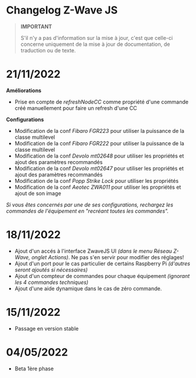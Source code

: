 # Changelog Z-Wave JS

>**IMPORTANT**
>
>S'il n'y a pas d'information sur la mise à jour, c'est que celle-ci concerne uniquement de la mise à jour de documentation, de traduction ou de texte.

# 21/11/2022

**Améliorations**

- Prise en compte de *refreshNodeCC* comme propriété d'une commande créé manuellement pour faire un refresh d'une CC

**Configurations**

- Modification de la conf *Fibaro FGR223* pour utiliser la puissance de la classe multilevel
- Modification de la conf *Fibaro FGR222* pour utiliser la puissance de la classe multilevel
- Modification de la conf *Devolo mt02648* pour utiliser les propriétés et ajout des paramètres recommandés
- Modification de la conf *Devolo mt02647* pour utiliser les propriétés et ajout des paramètres recommandés
- Modification de la conf *Popp Strike Lock* pour utiliser les propriétés
- Modification de la conf *Aeotec ZWA011* pour utiliser les propriétés et ajout de son image

*Si vous êtes concernés par une de ses configurations, rechargez les commandes de l'équipement en "recréant toutes les commandes".*

# 18/11/2022

- Ajout d'un accés à l'interface ZwaveJS UI *(dans le menu Réseau Z-Wave, onglet Actions)*. Ne pas s'en servir pour modifier des réglages!
- Ajout d'un port pour le cas particulier de certains Raspberry Pi *(d'autres seront ajoutés si nécessaires)*
- Ajout d'un compteur de commandes pour chaque équipement *(ignorant les 4 commandes techniques)*
- Ajout d'une aide dynamique dans le cas de zéro commande.

# 15/11/2022

- Passage en version stable

# 04/05/2022

- Beta 1ère phase
